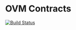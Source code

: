 # OVM Contracts

[![Build Status](https://travis-ci.org/cryptoeconomicslab/ovm-contracts.svg?branch=master)](https://travis-ci.org/cryptoeconomicslab/ovm-contracts)

